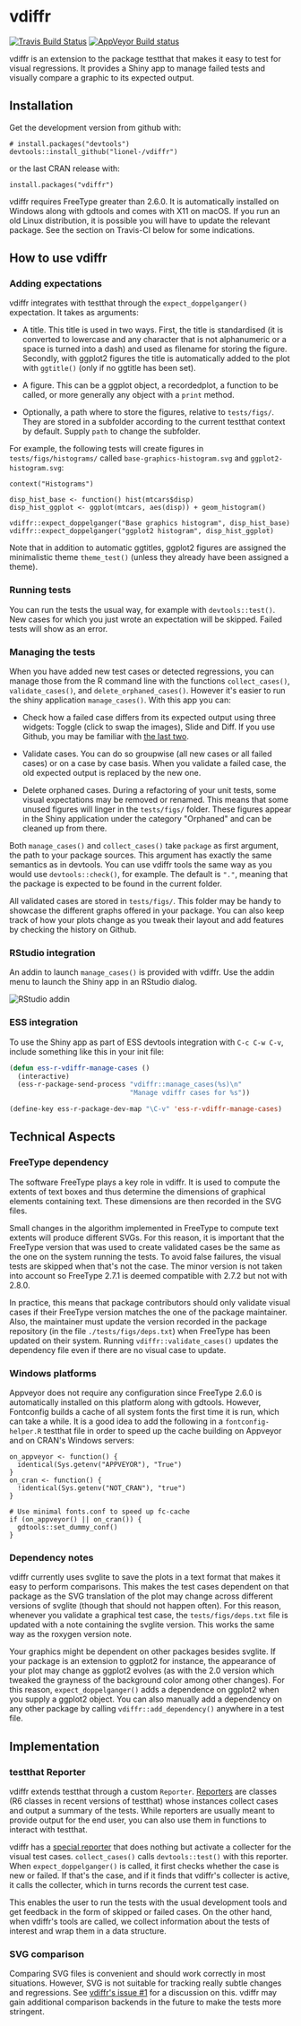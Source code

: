 
# vdiffr

[![Travis Build Status](https://travis-ci.org/lionel-/vdiffr.svg?branch=master)](https://travis-ci.org/lionel-/vdiffr)
[![AppVeyor Build status](https://ci.appveyor.com/api/projects/status/github/lionel-/vdiffr?branch=master&svg=true)](https://ci.appveyor.com/project/lionel-/vdiffr)

vdiffr is an extension to the package testthat that makes it easy to
test for visual regressions. It provides a Shiny app to manage failed
tests and visually compare a graphic to its expected output.


## Installation

Get the development version from github with:

```{r}
# install.packages("devtools")
devtools::install_github("lionel-/vdiffr")
```

or the last CRAN release with:

```{r}
install.packages("vdiffr")
```

vdiffr requires FreeType greater than 2.6.0. It is automatically
installed on Windows along with gdtools and comes with X11 on
macOS. If you run an old Linux distribution, it is possible you will
have to update the relevant package. See the section on Travis-CI
below for some indications.


## How to use vdiffr

### Adding expectations

vdiffr integrates with testthat through the `expect_doppelganger()`
expectation. It takes as arguments:

- A title. This title is used in two ways. First, the title is
  standardised (it is converted to lowercase and any character that is
  not alphanumeric or a space is turned into a dash) and used as
  filename for storing the figure. Secondly, with ggplot2 figures the
  title is automatically added to the plot with `ggtitle()` (only if
  no ggtitle has been set).

- A figure. This can be a ggplot object, a recordedplot, a function to
  be called, or more generally any object with a `print` method.

- Optionally, a path where to store the figures, relative to
  `tests/figs/`. They are stored in a subfolder according to the
  current testthat context by default. Supply `path` to change the
  subfolder.

For example, the following tests will create figures in
`tests/figs/histograms/` called `base-graphics-histogram.svg` and
`ggplot2-histogram.svg`:

```{r}
context("Histograms")

disp_hist_base <- function() hist(mtcars$disp)
disp_hist_ggplot <- ggplot(mtcars, aes(disp)) + geom_histogram()

vdiffr::expect_doppelganger("Base graphics histogram", disp_hist_base)
vdiffr::expect_doppelganger("ggplot2 histogram", disp_hist_ggplot)
```

Note that in addition to automatic ggtitles, ggplot2 figures are
assigned the minimalistic theme `theme_test()` (unless they already
have been assigned a theme).


### Running tests

You can run the tests the usual way, for example with
`devtools::test()`. New cases for which you just wrote an expectation
will be skipped. Failed tests will show as an error.


### Managing the tests

When you have added new test cases or detected regressions, you can
manage those from the R command line with the functions
`collect_cases()`, `validate_cases()`, and `delete_orphaned_cases()`.
However it's easier to run the shiny application `manage_cases()`.
With this app you can:

- Check how a failed case differs from its expected output using three
  widgets: Toggle (click to swap the images), Slide and Diff. If you
  use Github, you may be familiar with [the last two](https://github.com/blog/817-behold-image-view-modes).

- Validate cases. You can do so groupwise (all new cases or all failed
  cases) or on a case by case basis. When you validate a failed case,
  the old expected output is replaced by the new one.

- Delete orphaned cases. During a refactoring of your unit tests, some
  visual expectations may be removed or renamed. This means that some
  unused figures will linger in the `tests/figs/` folder. These
  figures appear in the Shiny application under the category
  "Orphaned" and can be cleaned up from there.

Both `manage_cases()` and `collect_cases()` take `package` as first
argument, the path to your package sources. This argument has exactly
the same semantics as in devtools. You can use vdiffr tools the same
way as you would use `devtools::check()`, for example. The default is
`"."`, meaning that the package is expected to be found in the current
folder.

All validated cases are stored in `tests/figs/`. This folder may be
handy to showcase the different graphs offered in your package. You
can also keep track of how your plots change as you tweak their layout
and add features by checking the history on Github.


### RStudio integration

An addin to launch `manage_cases()` is provided with vdiffr. Use the
addin menu to launch the Shiny app in an RStudio dialog.

![RStudio addin](https://raw.githubusercontent.com/lionel-/vdiffr/readme/rstudio-vdiffr.png)


### ESS integration

To use the Shiny app as part of ESS devtools integration with `C-c C-w
C-v`, include something like this in your init file:

```lisp
(defun ess-r-vdiffr-manage-cases ()
  (interactive)
  (ess-r-package-send-process "vdiffr::manage_cases(%s)\n"
                              "Manage vdiffr cases for %s"))

(define-key ess-r-package-dev-map "\C-v" 'ess-r-vdiffr-manage-cases)
```


## Technical Aspects

### FreeType dependency

The software FreeType plays a key role in vdiffr. It is used to
compute the extents of text boxes and thus determine the dimensions of
graphical elements containing text. These dimensions are then recorded
in the SVG files.

Small changes in the algorithm implemented in FreeType to compute text
extents will produce different SVGs. For this reason, it is important
that the FreeType version that was used to create validated cases be
the same as the one on the system running the tests. To avoid false
failures, the visual tests are skipped when that's not the case. The
minor version is not taken into account so FreeType 2.7.1 is deemed
compatible with 2.7.2 but not with 2.8.0.

In practice, this means that package contributors should only validate
visual cases if their FreeType version matches the one of the package
maintainer. Also, the maintainer must update the version recorded in
the package repository (in the file `./tests/figs/deps.txt`) when
FreeType has been updated on their system. Running
`vdiffr::validate_cases()` updates the dependency file even if there
are no visual case to update.


### Windows platforms

Appveyor does not require any configuration since FreeType 2.6.0 is
automatically installed on this platform along with gdtools. However,
Fontconfig builds a cache of all system fonts the first time it is
run, which can take a while. It is a good idea to add the following in
a `fontconfig-helper.R` testthat file in order to speed up the cache
building on Appveyor and on CRAN's Windows servers:

```{r}
on_appveyor <- function() {
  identical(Sys.getenv("APPVEYOR"), "True")
}
on_cran <- function() {
  !identical(Sys.getenv("NOT_CRAN"), "true")
}

# Use minimal fonts.conf to speed up fc-cache
if (on_appveyor() || on_cran()) {
  gdtools::set_dummy_conf()
}
```


### Dependency notes

vdiffr currently uses svglite to save the plots in a text format that
makes it easy to perform comparisons. This makes the test cases
dependent on that package as the SVG translation of the plot may
change across different versions of svglite (though that should not
happen often). For this reason, whenever you validate a graphical test
case, the `tests/figs/deps.txt` file is updated with a note containing
the svglite version. This works the same way as the roxygen version
note.

Your graphics might be dependent on other packages besides svglite. If
your package is an extension to ggplot2 for instance, the appearance
of your plot may change as ggplot2 evolves (as with the 2.0 version
which tweaked the grayness of the background color among other
changes). For this reason, `expect_doppelganger()` adds a dependence
on ggplot2 when you supply a ggplot2 object. You can also manually add
a dependency on any other package by calling `vdiffr::add_dependency()`
anywhere in a test file.


## Implementation

### testthat Reporter

vdiffr extends testthat through a custom `Reporter`.
[Reporters](https://github.com/hadley/testthat/blob/master/R/reporter.R)
are classes (R6 classes in recent versions of testthat) whose
instances collect cases and output a summary of the tests. While
reporters are usually meant to provide output for the end user, you
can also use them in functions to interact with testthat.

vdiffr has a
[special reporter](https://github.com/lionel-/vdiffr/blob/master/R/testthat-reporter.R)
that does nothing but activate a collecter for the visual test
cases. `collect_cases()` calls `devtools::test()` with this
reporter. When `expect_doppelganger()` is called, it first checks
whether the case is new or failed. If that's the case, and if it finds
that vdiffr's collecter is active, it calls the collecter, which in
turns records the current test case.

This enables the user to run the tests with the usual development
tools and get feedback in the form of skipped or failed cases. On the
other hand, when vdiffr's tools are called, we collect information
about the tests of interest and wrap them in a data structure.


### SVG comparison

Comparing SVG files is convenient and should work correctly in most
situations. However, SVG is not suitable for tracking really subtle
changes and regressions. See
[vdiffr's issue #1](https://github.com/lionel-/vdiffr/issues/1) for a
discussion on this. vdiffr may gain additional comparison backends in
the future to make the tests more stringent.
